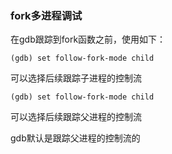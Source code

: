 ### fork多进程调试

在gdb跟踪到fork函数之前，使用如下：

```shell
(gdb) set follow-fork-mode child
```

可以选择后续跟踪子进程的控制流
```shell
(gdb) set follow-fork-mode child
```

可以选择后续跟踪父进程的控制流

gdb默认是跟踪父进程的控制流的
